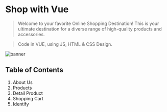 # Shop with Vue
> Welcome to your favorite Online Shopping Destination! This is your ultimate destination for a diverse range of high-quality products and accessories.

> Code in VUE, using JS, HTML & CSS Design.

![banner](https://github.com/raulgodii/Shop-Vue/assets/102313699/4927f8c2-6d49-4112-8435-b9fa2fb669fc)


## Table of Contents
1. About Us
2. Products
3. Detail Product
4. Shopping Cart
5. Identify
